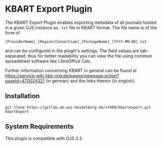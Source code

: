 # KBART Export Plugin

The KBART Export Plugin enables exporting metadata of all journals hosted in a given OJS instance as `.txt` file in KBART format. The file name is of the form of
```
[ProviderName]_[Region/Consortium]_[PackageName]_[YYYY-MM-DD].txt
```
and can be configured in the plugin's settings. The field values are tab-separated, thus for better readability you can view the file using common spreadsheet software like LibreOffice Calc.

Further information concerning KBART in general can be found at https://service-wiki.hbz-nrw.de/pages/viewpage.action?pageId=470024321 (in german) and the links therein (in english).

## Installation
```plaintext
git clone https://gitlab.ub.uni-heidelberg.de/sf409/kbartexport.git kbartExport
```

## System Requirements
This plugin is compatible with OJS 3.2.

